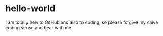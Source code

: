 # hello-world
I am totally new to GitHub and also to coding, so please forgive my naive coding sense and bear with me.
